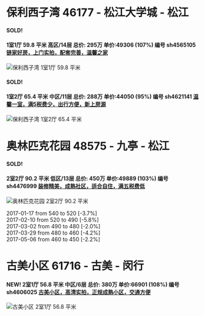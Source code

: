 # 保利西子湾 46177 - 松江大学城 - 松江

#### SOLD!
#### 1室1厅 59.8 平米 高区/14层 总价: 295万 单价:49306 (107%) 编号 sh4565105 [链家好房，上门实拍，配套完善，温馨之家](https://href.li/?http://sh.lianjia.com/ershoufang/sh4565105.html)

![保利西子湾 1室1厅 59.8 平米](http://cdn1.dooioo.com/fetch/vp/fy/gi/20160810/65db1d2f-642d-4855-a22b-5e2e4a7d7fe8.jpg_200x150.jpg)



    
#### SOLD!
#### 1室2厅 65.4 平米 中区/11层 总价: 288万 单价:44050 (95%) 编号 sh4621141 [温馨一室，满5税费少，出行方便，新上房源](https://href.li/?http://sh.lianjia.com/ershoufang/sh4621141.html)

![保利西子湾 1室2厅 65.4 平米](http://cdn7.dooioo.com/static/img/new-version/default_block.png)



    


# 奥林匹克花园 48575 - 九亭 - 松江

#### SOLD!
#### 2室2厅 90.2 平米 低区/13层 总价: 450万 单价:49889 (103%) 编号 sh4476999 [装修精美，成熟社区，适合自住，满五税费低](https://href.li/?http://sh.lianjia.com/ershoufang/sh4476999.html)

![奥林匹克花园 2室2厅 90.2 平米](http://cdn1.dooioo.com/fetch/vp/fy/gi/20161010/20a820c5-b119-4ebc-8592-d1c0c46f6781.jpg_200x150.jpg)

2017-01-17 from 540 to 520 [-3.7%]<br />2017-02-10 from 520 to 490 [-5.8%]<br />2017-03-02 from 490 to 480 [-2.0%]<br />2017-03-29 from 480 to 460 [-4.2%]<br />2017-05-06 from 460 to 450 [-2.2%]

    


# 古美小区 61716 - 古美 - 闵行

#### NEW! 2室1厅 56.8 平米 中区/6层 总价: 380万 单价:66901 (108%) 编号 sh4606025 [古美小区，高清实拍，正规成熟小区，交通方便](https://href.li/?http://sh.lianjia.com/ershoufang/sh4606025.html)

![古美小区 2室1厅 56.8 平米](http://cdn1.dooioo.com/fetch/vp/fy/gi/20160810/6b991e03-1473-47a1-b087-6a5adf334b5c.jpg_200x150.jpg)

    


